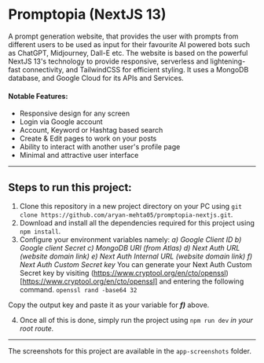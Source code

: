# Promptopia (NextJS 13)

A prompt generation website, that provides the user with prompts from different users to be used as input for their favourite AI powered bots such as ChatGPT, Midjourney, Dall-E etc. The website is based on the powerful NextJS 13's technology to provide responsive, serverless and lightening-fast connectivity, and TailwindCSS for efficient styling. It uses a MongoDB database, and Google Cloud for its APIs and Services.

#### Notable Features:

- Responsive design for any screen
- Login via Google account
- Account, Keyword or Hashtag based search
- Create & Edit pages to work on your posts
- Ability to interact with another user's profile page
- Minimal and attractive user interface

---

## Steps to run this project:

1. Clone this repository in a new project directory on your PC using `git clone https://github.com/aryan-mehta05/promptopia-nextjs.git`.
2. Download and install all the dependencies required for this project using `npm install`.
3. Configure your environment variables namely:
   _a) Google Client ID_
   _b) Google client Secret_
   _c) MongoDB URI (from Atlas)_
   _d) Next Auth URL (website domain link)_
   _e) Next Auth Internal URL (website domain link)_
   _f) Next Auth Custom Secret key_
   You can generate your Next Auth Custom Secret key by visiting (https://www.cryptool.org/en/cto/openssl)[https://www.cryptool.org/en/cto/openssl] and entering the following command.
   `openssl rand -base64 32`

Copy the output key and paste it as your variable for **_f)_** above.

4. Once all of this is done, simply run the project using `npm run dev` _in your root route._

---

The screenshots for this project are available in the `app-screenshots` folder.
